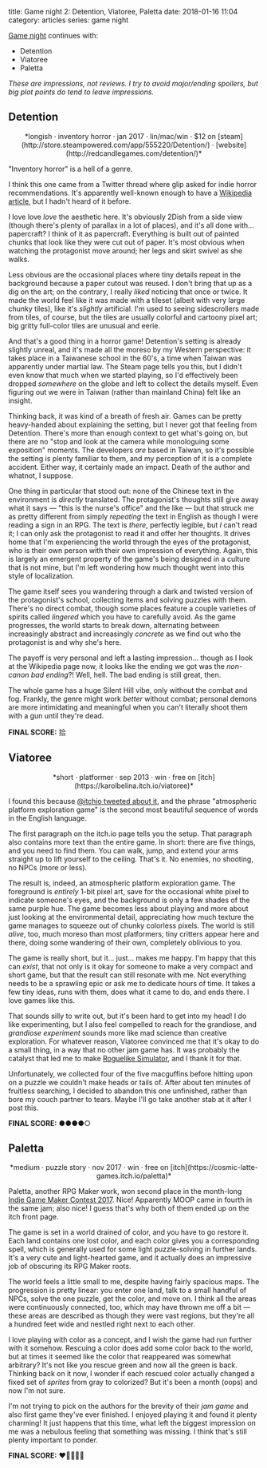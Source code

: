 title: Game night 2: Detention, Viatoree, Paletta
date: 2018-01-16 11:04
category: articles
series: game night

[Game night](/everything/tags/game-night/) continues with:

- Detention
- Viatoree
- Paletta

*These are impressions, not reviews.  I try to avoid major/ending spoilers, but big plot points do tend to leave impressions.*

<!-- more -->

## Detention

<div class="prose-full-illustration">
<img src="{static}/media/game-night/detention.jpg" alt="">
</div>

<center>*longish · inventory horror · jan 2017 · lin/mac/win · $12 on [steam](http://store.steampowered.com/app/555220/Detention/) · [website](http://redcandlegames.com/detention/)*</center>

"Inventory horror" is a hell of a genre.

I think this one came from a Twitter thread where glip asked for indie horror recommendations.  It's apparently well-known enough to have a [Wikipedia article](https://en.wikipedia.org/wiki/Detention_%28video_game%29), but I hadn't heard of it before.

I love love _love_ the aesthetic here.  It's obviously 2Dish from a side view (though there's plenty of parallax in a lot of places), and it's all done with…  papercraft?  I think of it as papercraft.  Everything is built out of painted chunks that look like they were cut out of paper.  It's most obvious when watching the protagonist move around; her legs and skirt swivel as she walks.

Less obvious are the occasional places where tiny details repeat in the background because a paper cutout was reused.  I don't bring that up as a dig on the art; on the contrary, I really _liked_ noticing that once or twice.  It made the world feel like it was made with a tileset (albeit with very large chunky tiles), like it's _slightly_ artificial.  I'm used to seeing sidescrollers made from tiles, of course, but the tiles are usually colorful and cartoony pixel art; big gritty full-color tiles are unusual and eerie.

And that's a good thing in a horror game!  Detention's setting is already slightly unreal, and it's made all the moreso by my Western perspective: it takes place in a Taiwanese school in the 60's, a time when Taiwan was apparently under martial law.  The Steam page tells you this, but I didn't even know that much when we started playing, so I'd effectively been dropped _somewhere_ on the globe and left to collect the details myself.  Even figuring out we were in Taiwan (rather than mainland China) felt like an insight.

Thinking back, it was kind of a breath of fresh air.  Games can be pretty heavy-handed about explaining the setting, but I never got that feeling from Detention.  There's more than enough context to get what's going on, but there are no "stop and look at the camera while monologuing some exposition" moments.  The developers _are_ based in Taiwan, so it's possible the setting is plenty familiar to them, and my perception of it is a complete accident. Either way, it certainly made an impact.  Death of the author and whatnot, I suppose.

One thing in particular that stood out: none of the Chinese text in the environment is _directly_ translated.  The protagonist's thoughts still give away what it says — "this is the nurse's office" and the like — but that struck me as pretty different from simply _repeating_ the text in English as though I were reading a sign in an RPG.  The text is _there_, perfectly legible, but _I_ can't read it; I can only ask the protagonist to read it and offer her thoughts.  It drives home that I'm experiencing the world through the eyes of the protagonist, who is their own person with their own impression of everything.  Again, this is largely an emergent property of the game's being designed in a culture that is not mine, but I'm left wondering how much thought went into this style of localization.

The game itself sees you wandering through a dark and twisted version of the protagonist's school, collecting items and solving puzzles with them.  There's no direct combat, though some places feature a couple varieties of spirits called _lingered_ which you have to carefully avoid.  As the game progresses, the world starts to break down, alternating between increasingly abstract and increasingly _concrete_ as we find out who the protagonist is and why she's here.

The payoff is very personal and left a lasting impression…  though as I look at the Wikipedia page now, it looks like the ending we got was the _non-canon bad ending_?!   Well, hell.  The bad ending is still great, then.

The whole game has a huge Silent Hill vibe, only without the combat and fog.  Frankly, the genre might work _better_ without combat; personal demons are more intimidating and meaningful when you can't literally shoot them with a gun until they're dead.

**FINAL SCORE:** 拾


## Viatoree

<div class="prose-full-illustration">
<img src="{static}/media/game-night/viatoree.png" alt="">
</div>

<center>*short · platformer · sep 2013 · win · free on [itch](https://karolbelina.itch.io/viatoree)*</center>

I found this because [@itchio tweeted about it](https://twitter.com/itchio/status/936417403575005184), and the phrase "atmospheric platform exploration game" is the second most beautiful sequence of words in the English language.

The first paragraph on the itch.io page tells you the setup.  That paragraph also contains more text than the entire game.  In short: there are five things, and you need to find them.  You can walk, jump, and extend your arms straight up to lift yourself to the ceiling.  That's it.  No enemies, no shooting, no NPCs (more or less).

The result is, indeed, an atmospheric platform exploration game.  The foreground is _entirely_ 1-bit pixel art, save for the occasional white pixel to indicate someone's eyes, and the background is only a few shades of the same purple hue.  The game becomes less about playing and more about just looking at the environmental detail, appreciating how much texture the game manages to squeeze out of chunky colorless pixels.  The world is still _alive_, too, much moreso than most platformers; tiny critters appear here and there, doing some wandering of their own, completely oblivious to you.

The game is really short, but it…  just…  makes me happy.  I'm happy that this can _exist_, that not only is it okay for someone to make a very compact and short game, but that the result can still resonate with me.  Not everything needs to be a sprawling epic or ask me to dedicate hours of time.  It takes a few tiny ideas, runs with them, does what it came to do, and ends there.  I love games like this.

That sounds silly to write out, but it's been hard to get into my head!  I do like experimenting, but I also feel compelled to reach for the grandiose, and _grandiose experiment_ sounds more like mad science than creative exploration.  For whatever reason, Viatoree convinced me that it's okay to do a small thing, in a way that no other jam game has.  It was probably the catalyst that led me to make [Roguelike Simulator](https://eevee.itch.io/roguelike-simulator), and I thank it for that.

Unfortunately, we collected four of the five macguffins before hitting upon on a puzzle we couldn't make heads or tails of.  After about ten minutes of fruitless searching, I decided to abandon this one unfinished, rather than bore my couch partner to tears.  Maybe I'll go take another stab at it after I post this.

**FINAL SCORE:** ●●●●○


## Paletta

<div class="prose-full-illustration">
<img src="{static}/media/game-night/paletta.png" alt="">
</div>

<center>*medium · puzzle story · nov 2017 · win · free on [itch](https://cosmic-latte-games.itch.io/paletta)*</center>

Paletta, another RPG Maker work, won second place in the month-long [Indie Game Maker Contest 2017](https://itch.io/jam/igmc2017).  Nice!  Apparently MOOP came in fourth in the same jam; also nice!  I guess that's why both of them ended up on the itch front page.

The game is set in a world drained of color, and you have to go restore it.  Each land contains one lost color, and each color gives you a corresponding spell, which is generally used for some light puzzle-solving in further lands.  It's a very cute and light-hearted game, and it actually does an impressive job of obscuring its RPG Maker roots.

The world feels a little small to me, despite having fairly spacious maps.  The progression is pretty linear: you enter one land, talk to a small handful of NPCs, solve the one puzzle, get the color, and move on.  I think all the areas were continuously connected, too, which may have thrown me off a bit — these areas are described as though they were vast regions, but they're all a hundred feet wide and nestled right next to each other.

I love playing with color as a concept, and I wish the game had run further with it somehow.  Rescuing a color does add some color back to the world, but at times it seemed like the color that reappeared was somewhat arbitrary?  It's not like you rescue green and now all the green is back.  Thinking back on it now, I wonder if each rescued color actually changed a fixed set of _sprites_ from gray to colorized?  But it's been a month (oops) and now I'm not sure.

I'm not trying to pick on the authors for the brevity of their _jam game_ and also first game they've ever finished.  I enjoyed playing it and found it plenty charming!  It just happens that this time, what left the biggest impression on me was a nebulous feeling that something was missing.  I think that's still plenty important to ponder.

**FINAL SCORE:** ❤️💛💚💙💜

